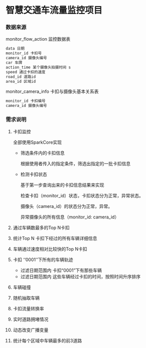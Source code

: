 # 智慧交通车流量监控项目

### 数据来源

monitor_flow_action 监控数据表

~~~scala
data 日期
monitor_id 卡扣号
camera_id 摄像头编号
car 车牌
action_time 某个摄像头拍摄时间 s
speed 通过卡扣的速度
road_id 道路id
area_id 区域id
~~~

monitor_camera_info 卡扣与摄像头基本关系表

~~~scala
monitor_id 卡扣编号
camera_id 摄像头编号
~~~



### 需求说明

1. 卡扣监控

   全部使用SparkCore实现

   * 筛选条件内的卡扣信息

     根据使用者传入的指定条件，筛选出指定的一批卡扣信息

   * 检测卡扣状态

     基于第一步查询出来的卡扣信息结果来实现

     检查卡扣（monitor_id）状态，卡扣状态分为正常，异常状态。

     摄像头（camera_id）的状态分为正常，异常。

     异常摄像头的所有信息（monitor_id: camera_id）

2. 通过车辆数最多的Top N卡扣

3. 统计Top N 卡扣下经过的所有车辆详细信息

4. 车辆通过速度相对比较快的Top N卡扣

5. 卡扣 ‘‘0001’’下所有的车辆轨迹

   * 过滤日期范围内 卡扣“0001”下有那些车辆
   * 过滤日期范围内 这些车辆经过卡扣的时间，按照时间升序排序

6. 车辆碰撞

7. 随机抽取车辆

8. 卡扣流量转换率

9. 实时道路拥堵情况

10. 动态改变广播变量

11. 统计每个区域中车辆最多的前3道路

    

